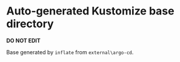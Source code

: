 # Auto-generated Kustomize base directory
**DO NOT EDIT**

Base generated by `inflate` from `external\argo-cd`.
